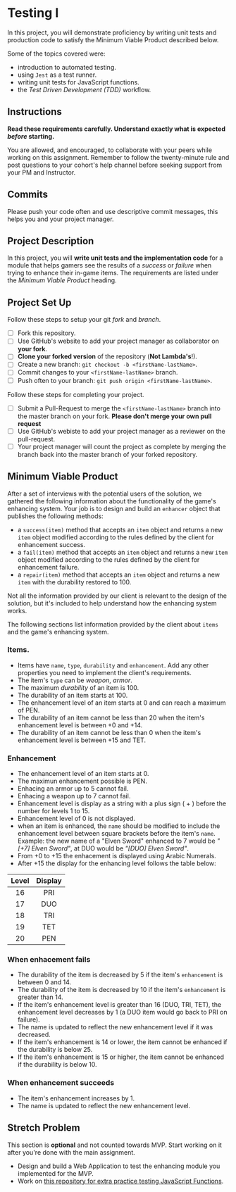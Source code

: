 # Testing I

In this project, you will demonstrate proficiency by writing unit tests and production code to satisfy the Minimum Viable Product described below.

Some of the topics covered were:

- introduction to automated testing.
- using `Jest` as a test runner.
- writing unit tests for JavaScript functions.
- the _Test Driven Development (TDD)_ workflow.

## Instructions

**Read these requirements carefully. Understand exactly what is expected _before_ starting.**

You are allowed, and encouraged, to collaborate with your peers while working on this assignment. Remember to follow the twenty-minute rule and post questions to your cohort's help channel before seeking support from your PM and Instructor.

## Commits

Please push your code often and use descriptive commit messages, this helps you and your project manager.

## Project Description

In this project, you will **write unit tests and the implementation code** for a module that helps gamers see the results of a _success_ or _failure_ when trying to enhance their in-game items. The requirements are listed under the _Minimum Viable Product_ heading.

## Project Set Up

Follow these steps to setup your git _fork_ and _branch_.

- [ ] Fork this repository.
- [ ] Use GitHub's website to add your project manager as collaborator on **your fork**.
- [ ] **Clone your forked version** of the repository (**Not Lambda's**!).
- [ ] Create a new branch: `git checkout -b <firstName-lastName>`.
- [ ] Commit changes to your `<firstName-lastName>` branch.
- [ ] Push often to your branch: `git push origin <firstName-lastName>`.

Follow these steps for completing your project.

- [ ] Submit a Pull-Request to merge the `<firstName-lastName>` branch into the master branch on your fork. **Please don't merge your own pull request**
- [ ] Use GitHub's webiste to add your project manager as a reviewer on the pull-request.
- [ ] Your project manager will count the project as complete by merging the branch back into the master branch of your forked repository.

## Minimum Viable Product

After a set of interviews with the potential users of the solution, we gathered the following information about the functionality of the game's enhancing system. Your job is to design and build an `enhancer` object that publishes the following methods:

- a `success(item)` method that accepts an `item` object and returns a new `item` object modified according to the rules defined by the client for enhancement success.
- a `fail(item)` method that accepts an `item` object and returns a new `item` object modified according to the rules defined by the client for enhancement failure.
- a `repair(item)` method that accepts an `item` object and returns a new `item` with the durability restored to 100.

Not all the information provided by our client is relevant to the design of the solution, but it's included to help understand how the enhancing system works.

The following sections list information provided by the client about `items` and the game's enhancing system.

### Items.

- Items have `name`, `type`, `durability` and `enhancement`. Add any other properties you need to implement the client's requirements.
- The item's `type` can be _weapon_, _armor_.
- The maximum _durability_ of an item is 100.
- The durability of an item starts at 100.
- The enhancement level of an item starts at 0 and can reach a maximum of PEN.
- The durability of an item cannot be less than 20 when the item's enhancement level is between +0 and +14.
- The durability of an item cannot be less than 0 when the item's enhancement level is between +15 and TET.

### Enhancement

- The enhancement level of an item starts at 0.
- The maximun enhancement possible is PEN.
- Enhacing an armor up to 5 cannot fail.
- Enhacing a weapon up to 7 cannot fail.
- Enhancement level is display as a string with a plus sign ( + ) before the number for levels 1 to 15.
- Enhancement level of 0 is not displayed.
- when an item is enhanced, the `name` should be modified to include the enhancement level between square brackets before the item's `name`. Example: the new name of a "Elven Sword" enhanced to 7 would be _"[+7] Elven Sword"_, at DUO would be _"[DUO] Elven Sword"_.
- From +0 to +15 the enhacement is displayed using Arabic Numerals.
- After +15 the display for the enhancing level follows the table below:

| Level | Display |
| :---: | :-----: |
|  16   |   PRI   |
|  17   |   DUO   |
|  18   |   TRI   |
|  19   |   TET   |
|  20   |   PEN   |

### When enhacement fails

- The durability of the item is decreased by 5 if the item's `enhancement` is between 0 and 14.
- The durability of the item is decreased by 10 if the item's `enhancement` is greater than 14.
- If the item's enhancement level is greater than 16 (DUO, TRI, TET), the enhancement level decreases by 1 (a DUO item would go back to PRI on failure).
- The name is updated to reflect the new enhancement level if it was decreased.
- If the item's enhancement is 14 or lower, the item cannot be enhanced if the durability is below 25.
- If the item's enhancement is 15 or higher, the item cannot be enhanced if the durability is below 10.

### When enhancement succeeds

- The item's enhancement increases by 1.
- The name is updated to reflect the new enhancement level.

## Stretch Problem

This section is **optional** and not counted towards MVP. Start working on it after you're done with the main assignment.

- Design and build a Web Application to test the enhancing module you implemented for the MVP.
- Work on [this repository for extra practice testing JavaScript Functions](https://github.com/LambdaSchool/Testing).
